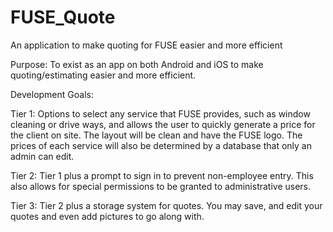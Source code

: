 # FUSE_Quote
An application to make quoting for FUSE easier and more efficient

Purpose:
To exist as an app on both Android and iOS to make quoting/estimating easier and more efficient.

Development Goals:

Tier 1:
    Options to select any service that FUSE provides, such as window cleaning or drive ways, and allows the user to quickly generate a price for the client on site. The layout will be clean and have the FUSE logo. The prices of each service will also be determined by a database that only an admin can edit.

Tier 2:
    Tier 1 plus a prompt to sign in to prevent non-employee entry. This also allows for special permissions to be granted to administrative users.

Tier 3:
    Tier 2 plus a storage system for quotes. You may save, and edit your quotes and even add pictures to go along with.
